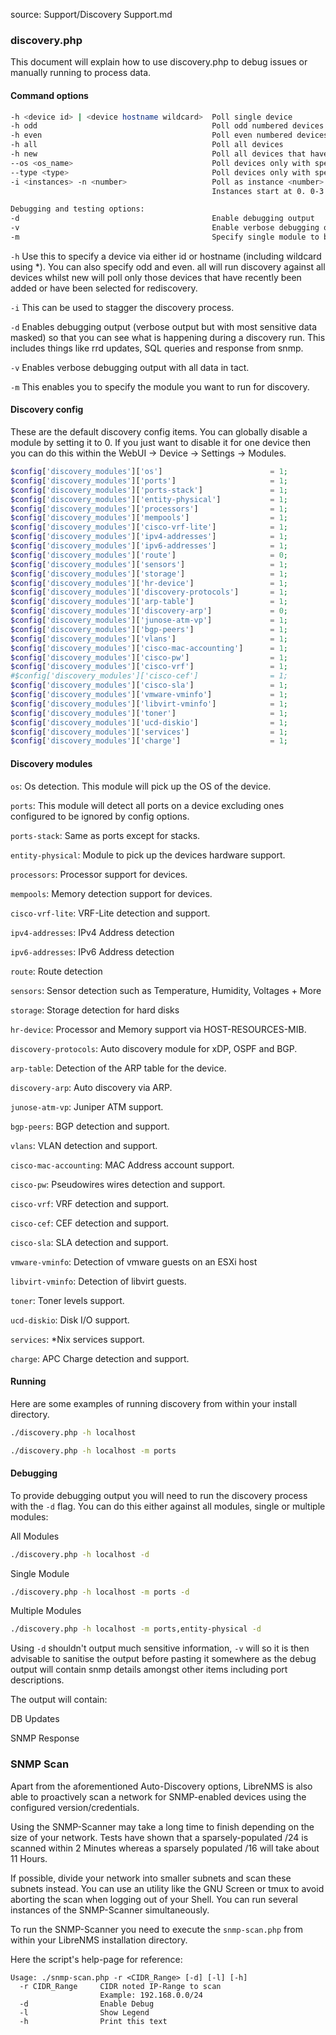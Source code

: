 source: Support/Discovery Support.md
### discovery.php

This document will explain how to use discovery.php to debug issues or manually running to process data.

#### Command options
```bash
-h <device id> | <device hostname wildcard>  Poll single device
-h odd                                       Poll odd numbered devices  (same as -i 2 -n 0)
-h even                                      Poll even numbered devices (same as -i 2 -n 1)
-h all                                       Poll all devices
-h new                                       Poll all devices that have not had a discovery run before
--os <os_name>                               Poll devices only with specified operating system
--type <type>                                Poll devices only with specified type
-i <instances> -n <number>                   Poll as instance <number> of <instances>
                                             Instances start at 0. 0-3 for -n 4

Debugging and testing options:
-d                                           Enable debugging output
-v                                           Enable verbose debugging output
-m                                           Specify single module to be run


```

`-h` Use this to specify a device via either id or hostname (including wildcard using *). You can also specify odd and
even. all will run discovery against all devices whilst
new will poll only those devices that have recently been added or have been selected for rediscovery.

`-i` This can be used to stagger the discovery process.

`-d` Enables debugging output (verbose output but with most sensitive data masked) so that you can see what is happening during a discovery run. This includes things like rrd updates, SQL queries and response from snmp.

`-v` Enables verbose debugging output with all data in tact.

`-m` This enables you to specify the module you want to run for discovery.

#### Discovery config

These are the default discovery config items. You can globally disable a module by setting it to 0. If you just want to
disable it for one device then you can do this within the WebUI -> Device -> Settings -> Modules.

```php
$config['discovery_modules']['os']                        = 1;
$config['discovery_modules']['ports']                     = 1;
$config['discovery_modules']['ports-stack']               = 1;
$config['discovery_modules']['entity-physical']           = 1;
$config['discovery_modules']['processors']                = 1;
$config['discovery_modules']['mempools']                  = 1;
$config['discovery_modules']['cisco-vrf-lite']            = 1;
$config['discovery_modules']['ipv4-addresses']            = 1;
$config['discovery_modules']['ipv6-addresses']            = 1;
$config['discovery_modules']['route']                     = 0;
$config['discovery_modules']['sensors']                   = 1;
$config['discovery_modules']['storage']                   = 1;
$config['discovery_modules']['hr-device']                 = 1;
$config['discovery_modules']['discovery-protocols']       = 1;
$config['discovery_modules']['arp-table']                 = 1;
$config['discovery_modules']['discovery-arp']             = 0;
$config['discovery_modules']['junose-atm-vp']             = 1;
$config['discovery_modules']['bgp-peers']                 = 1;
$config['discovery_modules']['vlans']                     = 1;
$config['discovery_modules']['cisco-mac-accounting']      = 1;
$config['discovery_modules']['cisco-pw']                  = 1;
$config['discovery_modules']['cisco-vrf']                 = 1;
#$config['discovery_modules']['cisco-cef']                = 1;
$config['discovery_modules']['cisco-sla']                 = 1;
$config['discovery_modules']['vmware-vminfo']             = 1;
$config['discovery_modules']['libvirt-vminfo']            = 1;
$config['discovery_modules']['toner']                     = 1;
$config['discovery_modules']['ucd-diskio']                = 1;
$config['discovery_modules']['services']                  = 1;
$config['discovery_modules']['charge']                    = 1;
```

#### Discovery modules

`os`: Os detection. This module will pick up the OS of the device.

`ports`: This module will detect all ports on a device excluding ones configured to be ignored by config options.

`ports-stack`: Same as ports except for stacks.

`entity-physical`: Module to pick up the devices hardware support.

`processors`: Processor support for devices.

`mempools`: Memory detection support for devices.

`cisco-vrf-lite`: VRF-Lite detection and support.

`ipv4-addresses`: IPv4 Address detection

`ipv6-addresses`: IPv6 Address detection

`route`: Route detection

`sensors`: Sensor detection such as Temperature, Humidity, Voltages + More

`storage`: Storage detection for hard disks

`hr-device`: Processor and Memory support via HOST-RESOURCES-MIB.

`discovery-protocols`: Auto discovery module for xDP, OSPF and BGP.

`arp-table`: Detection of the ARP table for the device.

`discovery-arp`: Auto discovery via ARP.

`junose-atm-vp`: Juniper ATM support.

`bgp-peers`: BGP detection and support.

`vlans`: VLAN detection and support.

`cisco-mac-accounting`: MAC Address account support.

`cisco-pw`: Pseudowires wires detection and support.

`cisco-vrf`: VRF detection and support.

`cisco-cef`: CEF detection and support.

`cisco-sla`: SLA detection and support.

`vmware-vminfo`: Detection of vmware guests on an ESXi host

`libvirt-vminfo`: Detection of libvirt guests.

`toner`: Toner levels support.

`ucd-diskio`: Disk I/O support.

`services`: *Nix services support.

`charge`: APC Charge detection and support.

#### Running

Here are some examples of running discovery from within your install directory.
```bash
./discovery.php -h localhost

./discovery.php -h localhost -m ports
```

#### Debugging

To provide debugging output you will need to run the discovery process with the `-d` flag. You can do this either against
all modules, single or multiple modules:

All Modules
```bash
./discovery.php -h localhost -d
```

Single Module
```bash
./discovery.php -h localhost -m ports -d
```

Multiple Modules
```bash
./discovery.php -h localhost -m ports,entity-physical -d
```

Using `-d` shouldn't output much sensitive information, `-v` will so it is then advisable to sanitise the output before pasting it somewhere as the debug output will contain snmp details amongst other items including port descriptions.

The output will contain:

DB Updates

SNMP Response

### SNMP Scan

Apart from the aforementioned Auto-Discovery options, LibreNMS is also able to proactively scan a network for SNMP-enabled devices using the configured version/credentials.

Using the SNMP-Scanner may take a long time to finish depending on the size of your network. Tests have shown that a sparsely-populated /24 is scanned within 2 Minutes whereas a sparsely populated /16 will take about 11 Hours.

If possible, divide your network into smaller subnets and scan these subnets instead. You can use an utility like the GNU Screen or tmux to avoid aborting the scan when logging out of your Shell. You can run several instances of the SNMP-Scanner simultaneously.

To run the SNMP-Scanner you need to execute the `snmp-scan.php` from within your LibreNMS installation directory.

Here the script's help-page for reference:
```text
Usage: ./snmp-scan.php -r <CIDR_Range> [-d] [-l] [-h]
  -r CIDR_Range     CIDR noted IP-Range to scan
                    Example: 192.168.0.0/24
  -d                Enable Debug
  -l                Show Legend
  -h                Print this text
```
